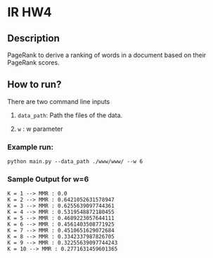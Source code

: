 # IR HW4

## Description

PageRank to derive a ranking of words in a document based on their PageRank scores.

## How to run?

There are two command line inputs

1) `data_path`: Path the files of the data.

2) `w` : w parameter

### Example run:

```python main.py --data_path ./www/www/ --w 6```

### Sample Output for w=6

```
K = 1 --> MMR : 0.0
K = 2 --> MMR : 0.6421052631578947
K = 3 --> MMR : 0.6255639097744361
K = 4 --> MMR : 0.5319548872180455
K = 5 --> MMR : 0.4689223057644111
K = 6 --> MMR : 0.4561403508771925
K = 7 --> MMR : 0.4510651629072684
K = 8 --> MMR : 0.3342337987826705
K = 9 --> MMR : 0.32255639097744243
K = 10 --> MMR : 0.2771631459601365
```
